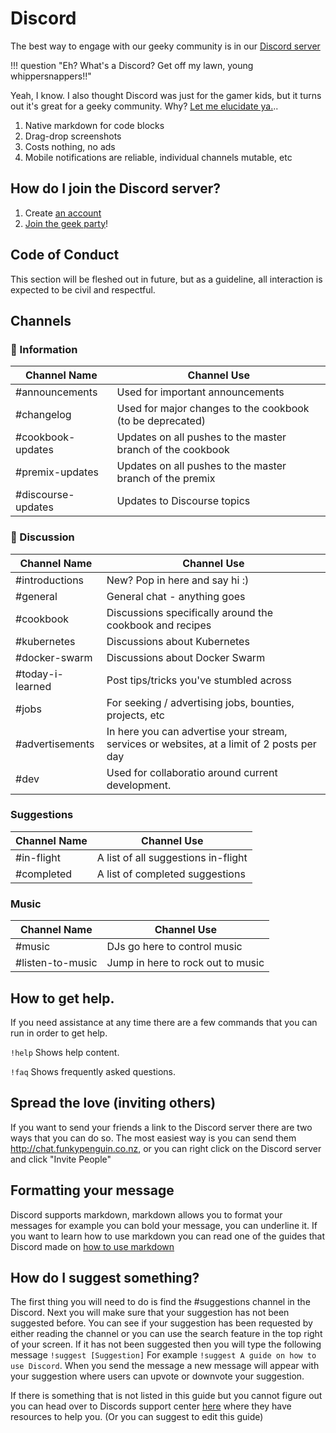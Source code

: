 # Discord

The best way to engage with our geeky community is in our [Discord server](http://chat.funkypenguin.co.nz)

!!! question "Eh? What's a Discord? Get off my lawn, young whippersnappers!!"

Yeah, I know. I also thought Discord was just for the gamer kids, but it turns out it's great for a geeky community. Why? [Let me elucidate ya.](https://www.youtube.com/watch?v=1qHoSWxVqtE)..

1. Native markdown for code blocks
2. Drag-drop screenshots
3. Costs nothing, no ads
4. Mobile notifications are reliable, individual channels mutable, etc

## How do I join the Discord server?

1. Create [an account](https://discordapp.com)
2. [Join the geek party](http://chat.funkypenguin.co.nz)!

## Code of Conduct

This section will be fleshed out in future, but as a guideline, all interaction is expected to be civil and respectful.

## Channels

### 📔 Information

| Channel Name       | Channel Use                                                |
|--------------------|------------------------------------------------------------|
| #announcements     | Used for important announcements                           |
| #changelog         | Used for major changes to the cookbook (to be deprecated)  |
| #cookbook-updates  | Updates on all pushes to the master branch of the cookbook |
| #premix-updates    | Updates on all pushes to the master branch of the premix   |
| #discourse-updates | Updates to Discourse topics                                |

### 💬 Discussion 

| Channel Name   | Channel Use                                              |
|----------------|----------------------------------------------------------|
| #introductions | New? Pop in here and say hi :)                           |
| #general       | General chat - anything goes                             |
| #cookbook      | Discussions specifically around the cookbook and recipes |
| #kubernetes    | Discussions about Kubernetes                             |
| #docker-swarm  | Discussions about Docker Swarm                           |
| #today-i-learned              | Post tips/tricks you've stumbled across
| #jobs            | For seeking / advertising jobs, bounties, projects, etc |
| #advertisements   | In here you can advertise your stream, services or websites, at a limit of 2 posts per day                           |
| #dev              | Used for collaboratio around current development.                                                    |


### Suggestions 

| Channel Name | Channel Use                         |
|--------------|-------------------------------------|
| #in-flight   | A list of all suggestions in-flight |
| #completed   | A list of completed suggestions     |

### Music 

| Channel Name     | Channel Use                       |
|------------------|-----------------------------------|
| #music           | DJs go here to control music      |
| #listen-to-music | Jump in here to rock out to music |


## How to get help.

If you need assistance at any time there are a few commands that you can run in order to get help.

`!help` Shows help content.

`!faq` Shows frequently asked questions.


## Spread the love (inviting others)

If you want to send your friends a link to the Discord server there are two ways that you can do so. The most easiest way is you can send them http://chat.funkypenguin.co.nz,  or you can right click on the Discord server and click "Invite People"

## Formatting your message

Discord supports markdown, markdown allows you to format your messages for example you can bold your message, you can underline it. If you want to learn how to use markdown you can read one of the guides that Discord made on [how to use markdown](https://support.discord.com/hc/en-us/articles/210298617-Markdown-Text-101-Chat-Formatting-Bold-Italic-Underline-)

## How do I suggest something?

The first thing you will need to do is find the #suggestions channel in the Discord. Next you will make sure that your suggestion has not been suggested before. You can see if your suggestion has been requested by either reading the channel or you can use the search feature in the top right of your screen. If it has not been suggested then you will type the following message `!suggest [Suggestion]` For example `!suggest A guide on how to use Discord`. When you send the message a new message will appear with your suggestion where users can upvote or downvote your suggestion.

If there is something that is not listed in this guide but you cannot figure out you can head over to Discords support center [here](https://support.discord.com/hc/en-us) where they have resources to help you. (Or you can suggest to edit this guide)





    
